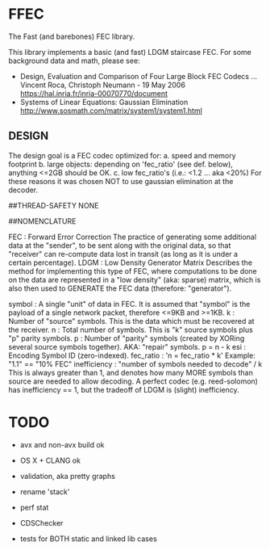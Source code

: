 # FFEC
The Fast (and barebones) FEC library.

This library implements a basic (and fast) LDGM staircase FEC.
For some background data and math, please see:

- Design, Evaluation and Comparison of Four Large Block FEC Codecs ...
	Vincent Roca, Christoph Neumann - 19 May 2006
	https://hal.inria.fr/inria-00070770/document
- Systems of Linear Equations: Gaussian Elimination
	http://www.sosmath.com/matrix/system1/system1.html


## DESIGN
The design goal is a FEC codec optimized for:
	a. speed and memory footprint
	b. large objects: depending on 'fec_ratio' (see def. below),
		anything <=2GB should be OK.
	c. low fec_ratio's (i.e.: <1.2 ... aka <20%)
For these reasons it was chosen NOT to use gaussian elimination
	at the decoder.


##THREAD-SAFETY
NONE


##NOMENCLATURE

FEC		:	Forward Error Correction
			The practice of generating some additional data at the
				"sender", to be sent along with the original data,
				so that "receiver" can re-compute data lost
				in transit (as long as it is under a certain
				percentage).
LDGM		:	Low Density Generator Matrix
			Describes the method for implementing this type of FEC,
				where computations to be done on the data
				are represented in a "low density" (aka: sparse)
				matrix, which is also then used to GENERATE the
				FEC data (therefore: "generator").

symbol		:	A single "unit" of data in FEC.
			It is assumed that "symbol" is the payload of a single
				network packet, therefore <=9KB and >=1KB.
k		:	Number of "source" symbols.
			This is the data which must be recovered at the receiver.
n		:	Total number of symbols.
			This is "k" source symbols plus "p" parity symbols.
p		:	Number of "parity" symbols (created by XORing several source symbols together).
			AKA: "repair" symbols.
			p = n - k
esi		:	Encoding Symbol ID (zero-indexed).
fec_ratio	:	'n = fec_ratio * k'
			Example: "1.1" == "10% FEC"
inefficiency	:	"number of symbols needed to decode" / k
			This is always greater than 1, and denotes
				how many MORE symbols than source are needed
				to allow decoding.
			A perfect codec (e.g. reed-solomon) has inefficiency == 1,
				but the tradeoff of LDGM is (slight) inefficiency.

# TODO
-	avx and non-avx build ok
-	OS X + CLANG ok
-	validation, aka pretty graphs
-	rename 'stack'

-	perf stat
-	CDSChecker
-	tests for BOTH static and linked lib cases
